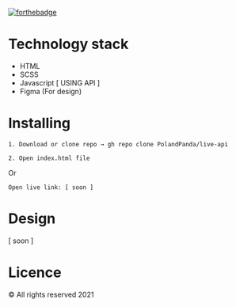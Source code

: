 [![forthebadge](https://forthebadge.com/images/badges/built-with-love.svg)](https://forthebadge.com)


Technology stack
======
* HTML
* SCSS
* Javascript [ USING API ] 
* Figma (For design)


Installing
======

```
1. Download or clone repo → gh repo clone PolandPanda/live-api
```

```
2. Open index.html file
```

Or
```
Open live link: [ soon ]
```

Design
======

[ soon ]

Licence
======

&copy; All rights reserved 2021


